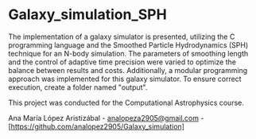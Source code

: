 # Galaxy_simulation_SPH

The implementation of a galaxy simulator is presented, utilizing the C programming language and the Smoothed Particle Hydrodynamics (SPH) technique for an N-body simulation. The parameters of smoothing length and the control of adaptive time precision were varied to optimize the balance between results and costs. Additionally, a modular programming approach was implemented for this galaxy simulator. To ensure correct execution, create a folder named "output".

This project was conducted for the Computational Astrophysics course. 

Ana María López Aristizábal - analopeza2905@gmail.com - [https://github.com/analopez2905/Galaxy_simulation]
